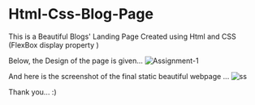 # Html-Css-Blog-Page
This is a Beautiful Blogs' Landing Page Created using Html and CSS (FlexBox display property )

Below, the Design of the page is given...
![Assignment-1](https://user-images.githubusercontent.com/43914067/99883792-a78ce780-2c4f-11eb-86ea-fe5c60203587.png)

And here is the screenshot of the final static beautiful webpage ...
![ss](https://user-images.githubusercontent.com/43914067/99884208-664a0700-2c52-11eb-9805-f61db7a3734d.jpg)

Thank you...   :)
